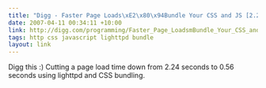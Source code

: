 ```yaml
---
title: "Digg - Faster Page Loads\xE2\x80\x94Bundle Your CSS and JS [2.24 to 0.56 seconds]"
date: 2007-04-11 00:34:11 +10:00
link: http://digg.com/programming/Faster_Page_LoadsmBundle_Your_CSS_and_JS_2_24_to_0_56_seconds
tags: http css javascript lighttpd bundle
layout: link
---
```

Digg this :) Cutting a page load time down from 2.24 seconds to 0.56 seconds using lighttpd and CSS bundling.
